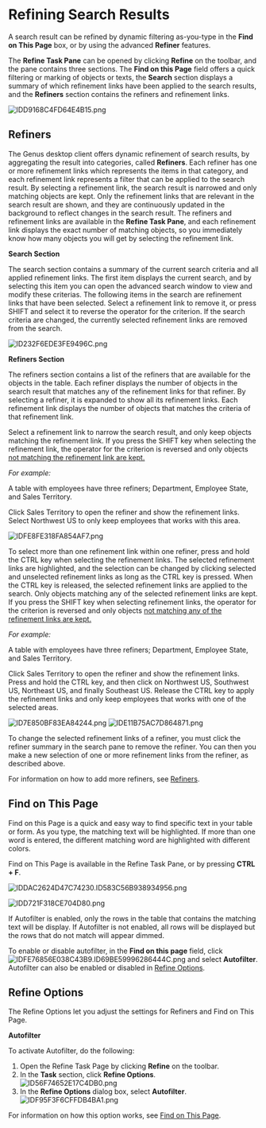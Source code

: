 # Refining Search Results

A search result can be refined by dynamic filtering as-you-type in the **Find on This Page** box, or by using the advanced **Refiner** features.

The **Refine Task Pane** can be opened by clicking **Refine** on the toolbar, and the pane contains three sections. The **Find on this Page** field offers a quick filtering or marking of objects or texts, the **Search** section displays a summary of which refinement links have been applied to the search results, and the **Refiners** section contains the refiners and refinement links.

![IDD9168C4FD64E4B15.png](media/IDD9168C4FD64E4B15.png)


## Refiners

The Genus desktop client offers dynamic refinement of search results, by aggregating the result into categories, called **Refiners**. Each refiner has one or more refinement links which represents the items in that category, and each refinement link represents a filter that can be applied to the search result. By selecting a refinement link, the search result is narrowed and only matching objects are kept. Only the refinement links that are relevant in the search result are shown, and they are continuously updated in the background to reflect changes in the search result. The refiners and refinement links are available in the **Refine Task Pane**, and each refinement link displays the exact number of matching objects, so you immediately know how many objects you will get by selecting the refinement link.

**Search Section**

The search section contains a summary of the current search criteria and all applied refinement links. The first item displays the current search, and by selecting this item you can open the advanced search window to view and modify these criterias. The following items in the search are refinement links that have been selected. Select a refinement link to remove it, or press SHIFT and select it to reverse the operator for the criterion. If the search criteria are changed, the currently selected refinement links are removed from the search.

![ID232F6EDE3FE9496C.png](media/ID232F6EDE3FE9496C.png)

**Refiners Section**

The refiners section contains a list of the refiners that are available for the objects in the table. Each refiner displays the number of objects in the search result that matches any of the refinement links for that refiner. By selecting a refiner, it is expanded to show all its refinement links. Each refinement link displays the number of objects that matches the criteria of that refinement link.

Select a refinement link to narrow the search result, and only keep objects matching the refinement link. If you press the SHIFT key when selecting the refinement link, the operator for the criterion is reversed and only objects <span style="TEXT-DECORATION: underline">not matching the refinement link are kept.

<span style="FONT-STYLE: italic">For example:

A table with employees have three refiners; Department, Employee State, and Sales Territory.

Click Sales Territory to open the refiner and show the refinement links. Select Northwest US to only keep employees that works with this area.

![IDFE8FE318FA854AF7.png](media/IDFE8FE318FA854AF7.png)

To select more than one refinement link within one refiner, press and hold the CTRL key when selecting the refinement links. The selected refinement links are highlighted, and the selection can be changed by clicking selected and unselected refinement links as long as the CTRL key is pressed. When the CTRL key is released, the selected refinement links are applied to the search. Only objects matching any of the selected refinement links are kept. If you press the SHIFT key when selecting refinement links, the operator for the criterion is reversed and only objects <span style="TEXT-DECORATION: underline">not matching any of the refinement links are kept.

 <span style="FONT-STYLE: italic">For example:

A table with employees have three refiners; Department, Employee State, and Sales Territory.

Click Sales Territory to open the refiner and show the refinement links. Press and hold the CTRL key, and then click on Northwest US, Southwest US, Northeast US, and finally Southeast US. Release the CTRL key to apply the refinement links and only keep employees that works with one of the selected areas. 

![ID7E850BF83EA84244.png](media/ID7E850BF83EA84244.png)  ![IDE11B75AC7D864871.png](media/IDE11B75AC7D864871.png)

To change the selected refinement links of a refiner, you must click the refiner summary in the search pane to remove the refiner. You can then you make a new selection of one or more refinement links from the refiner, as described above.

For information on how to add more refiners, see [Refiners](../../developers/defining-an-app-model/refiners.md).



## Find on This Page

Find on this Page is a quick and easy way to find specific text in your table or form. As you type, the matching text will be highlighted. If more than one word is entered, the different matching word are highlighted with different colors.

Find on This Page is available in the Refine Task Pane, or by pressing **CTRL + F**.

![IDDAC2624D47C74230.ID583C56B938934956.png](media/IDDAC2624D47C74230.ID583C56B938934956.png)

![IDD721F318CE704D80.png](media/IDD721F318CE704D80.png)

If Autofilter is enabled, only the rows in the table that contains the matching text will be display. If Autofilter is not enabled, all rows will be displayed but the rows that do not match will appear dimmed.

 To enable or disable autofilter, in the **Find on this page** field, click ![IDFE76856E038C43B9.ID69BE59996286444C.png](media/IDFE76856E038C43B9.ID69BE59996286444C.png) and select **Autofilter**. Autofilter can also be enabled or disabled in [Refine Options](refining-search-results.md "Refine Options"). 



## Refine Options

The Refine Options let you adjust the settings for Refiners and Find on This Page.

**Autofilter**

To activate Autofilter, do the following:

1.  Open the Refine Task Page by clicking **Refine** on the toolbar.
2.  In the **Task** section, click **Refine Options**.  
    ![ID56F74652E17C4DB0.png](media/ID56F74652E17C4DB0.png)
3.  In the **Refine Options** dialog box, select **Autofilter**.  
    ![IDF95F3F6CFFDB4BA1.png](media/IDF95F3F6CFFDB4BA1.png)

For information on how this option works, see [Find on This Page](refining-search-results.md "Find on This Page").

